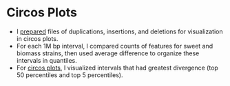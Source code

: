 # Circos Plots
- I [prepared](CircosPrep.Rmd) files of duplications, insertions, and deletions for visualization in circos plots.  
- For each 1M bp interval, I compared counts of features for sweet and biomass strains, then used average difference to organize these intervals in quantiles. 
- For [circos plots](finalCircos.R), I visualized intervals that had greatest divergence (top 50 percentiles and top 5 percentiles).

